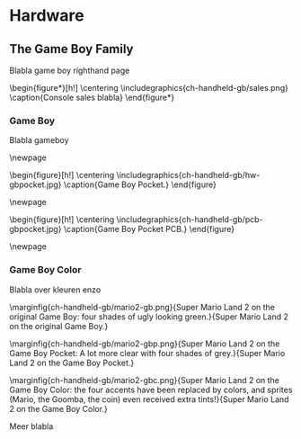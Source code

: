 
# Hardware

## The Game Boy Family

Blabla game boy righthand page

\begin{figure*}[h!]
    \centering
    \includegraphics{ch-handheld-gb/sales.png}
    \caption{Console sales blabla}
\end{figure*}

### Game Boy

Blabla gameboy

\newpage

\begin{figure}[h!]
    \centering
    \includegraphics{ch-handheld-gb/hw-gbpocket.jpg}
    \caption{Game Boy Pocket.}
\end{figure}

\newpage

\begin{figure}[h!]
    \centering
    \includegraphics{ch-handheld-gb/pcb-gbpocket.jpg}
    \caption{Game Boy Pocket PCB.}
\end{figure}

\newpage

### Game Boy Color

Blabla over kleuren enzo

\marginfig{ch-handheld-gb/mario2-gb.png}{Super Mario Land 2 on the original Game Boy: four shades of ugly looking green.}{Super Mario Land 2 on the original Game Boy.}

\marginfig{ch-handheld-gb/mario2-gbp.png}{Super Mario Land 2 on the Game Boy Pocket: A lot more clear with four shades of grey.}{Super Mario Land 2 on the Game Boy Pocket.}

\marginfig{ch-handheld-gb/mario2-gbc.png}{Super Mario Land 2 on the Game Boy Color: the four accents have been replaced by colors, and sprites (Mario, the Goomba, the coin) even received extra tints!}{Super Mario Land 2 on the Game Boy Color.}

Meer blabla


